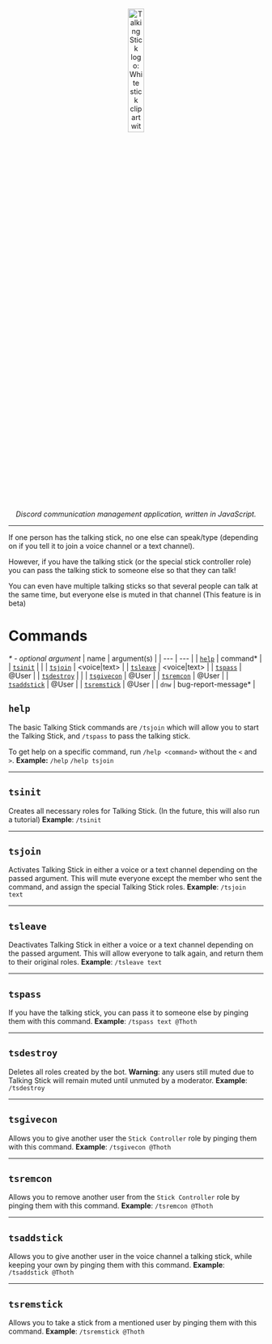 <p align="center">
  <br>
  <img width="25%" src="https://github.com/xero-lib/TalkingStick/assets/54485853/ff35b853-c785-4b57-af6c-30bd6715a088" alt="Talking Stick logo: White stick clipart with light blue background.">
</p>
<p align="center">
<em>Discord communication management application, written in JavaScript.</em>

---
If one person has the talking stick, no one else can speak/type (depending on if you tell it to join a voice channel or a text channel).

However, if you have the talking stick (or the special stick controller role) you can pass the talking stick to someone else so that they can talk!

You can even have multiple talking sticks so that several people can talk at the same time, but everyone else is muted in that channel (This feature is in beta)

# Commands
<em>\* - optional argument</em>
| name | argument(s) |
| --- | --- | 
| [`help`](#help) | command* |
| [`tsinit`](#tsinit) | |
| [`tsjoin`](#tsjoin) | <voice\|text> |
| [`tsleave`](#tsleave) | <voice\|text> |
| [`tspass`](#tspass) | @User |
| [`tsdestroy`](#tsdestroy) | |
| [`tsgivecon`](#tsgivecon) | @User |
| [`tsremcon`](#tsremcon) | @User |
| [`tsaddstick`](#tsaddstick) | @User |
| [`tsremstick`](#tsremstick) | @User |
| `dnw` | bug-report-message* |


## `help`
The basic Talking Stick commands are `/tsjoin` which will allow you to start the Talking Stick, and `/tspass` to pass the talking stick.

To get help on a specific command, run `/help <command>` without the `<` and `>`.
**Example:**
`/help`
`/help tsjoin`

---

## `tsinit`
Creates all necessary roles for Talking Stick. (In the future, this will also run a tutorial)
**Example**:
`/tsinit`

---

## `tsjoin`
Activates Talking Stick in either a voice or a text channel depending on the passed argument. This will mute everyone except the member who sent the command, and assign the special Talking Stick roles.
**Example**:
`/tsjoin text`

---

## `tsleave`
Deactivates Talking Stick in either a voice or a text channel depending on the passed argument. This will allow everyone to talk again, and return them to their original roles.
**Example**:
`/tsleave text`

---

## `tspass`
If you have the talking stick, you can pass it to someone else by pinging them with this command.
**Example**:
`/tspass text @Thoth`

---

## `tsdestroy`
Deletes all roles created by the bot. **Warning**: any users still muted due to Talking Stick will remain muted until unmuted by a moderator.
**Example**:
`/tsdestroy`

---

## `tsgivecon`
Allows you to give another user the `Stick Controller` role by pinging them with this command.
**Example**:
`/tsgivecon @Thoth`

---

## `tsremcon`
Allows you to remove another user from the `Stick Controller` role by pinging them with this command.
**Example**:
`/tsremcon @Thoth`

---

## `tsaddstick`
Allows you to give another user in the voice channel a talking stick, while keeping your own by pinging them with this command.
**Example**:
`/tsaddstick @Thoth`

---

## `tsremstick`
Allows you to take a stick from a mentioned user by pinging them with this command.
**Example**:
`/tsremstick @Thoth`
